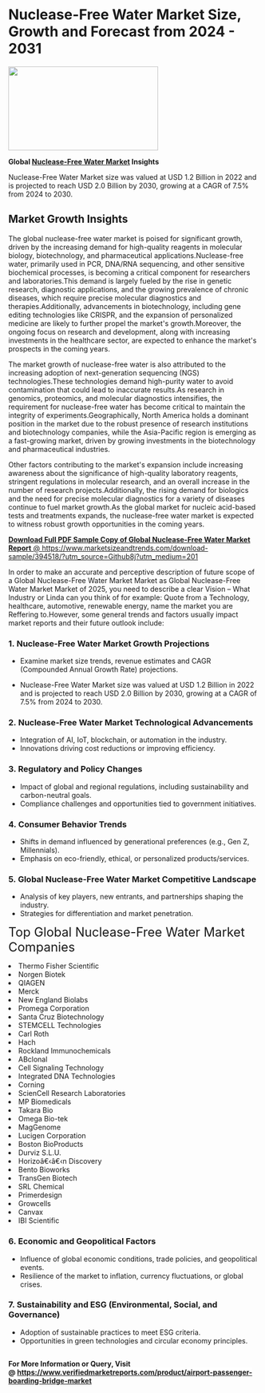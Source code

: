 <H1>Nuclease-Free Water Market Size, Growth and Forecast from 2024 - 2031</H1><img class="aligncenter size-medium wp-image-584254" src="https://thirdeyenews.in/wp-content/uploads/2024/09/Global-Market-Research-300x168.jpeg" alt="" width="300" height="168" /><p><strong>Global&nbsp;<a href="https://www.marketsizeandtrends.com/download-sample/394518/?utm_source=Github8j?utm_medium=201">Nuclease-Free Water Market</a> Insights</strong></p><p>Nuclease-Free Water Market size was valued at USD 1.2 Billion in 2022 and is projected to reach USD 2.0 Billion by 2030, growing at a CAGR of 7.5% from 2024 to 2030.</p><p><h2>Market Growth Insights</h2> <p>The global nuclease-free water market is poised for significant growth, driven by the increasing demand for high-quality reagents in molecular biology, biotechnology, and pharmaceutical applications.Nuclease-free water, primarily used in PCR, DNA/RNA sequencing, and other sensitive biochemical processes, is becoming a critical component for researchers and laboratories.This demand is largely fueled by the rise in genetic research, diagnostic applications, and the growing prevalence of chronic diseases, which require precise molecular diagnostics and therapies.Additionally, advancements in biotechnology, including gene editing technologies like CRISPR, and the expansion of personalized medicine are likely to further propel the market's growth.Moreover, the ongoing focus on research and development, along with increasing investments in the healthcare sector, are expected to enhance the market's prospects in the coming years.</p> <p><a href="#"></a></p> <p>The market growth of nuclease-free water is also attributed to the increasing adoption of next-generation sequencing (NGS) technologies.These technologies demand high-purity water to avoid contamination that could lead to inaccurate results.As research in genomics, proteomics, and molecular diagnostics intensifies, the requirement for nuclease-free water has become critical to maintain the integrity of experiments.Geographically, North America holds a dominant position in the market due to the robust presence of research institutions and biotechnology companies, while the Asia-Pacific region is emerging as a fast-growing market, driven by growing investments in the biotechnology and pharmaceutical industries.</p> <p>Other factors contributing to the market's expansion include increasing awareness about the significance of high-quality laboratory reagents, stringent regulations in molecular research, and an overall increase in the number of research projects.Additionally, the rising demand for biologics and the need for precise molecular diagnostics for a variety of diseases continue to fuel market growth.As the global market for nucleic acid-based tests and treatments expands, the nuclease-free water market is expected to witness robust growth opportunities in the coming years.</p> <p><a href="#"></p><p><span class=""><strong>Download Full PDF Sample Copy of Global Nuclease-Free Water Market Report</strong> @ <a href="https://www.marketsizeandtrends.com/download-sample/394518/?utm_source=Github8j?utm_medium=201" target="_blank">https://www.marketsizeandtrends.com/download-sample/394518/?utm_source=Github8j?utm_medium=201</a></span></p><p>In order to make an accurate and perceptive description of future scope of a Global&nbsp;Nuclease-Free Water Market Market as Global&nbsp;Nuclease-Free Water Market Market of 2025, you need to describe a clear Vision &ndash; What Industry or Linda can you think of for example: Quote from a Technology, healthcare, automotive, renewable energy, name the market you are Reffering to.However, some general trends and factors usually impact market reports and their future outlook include:</p><h3>1.&nbsp;<strong>Nuclease-Free Water Market Growth Projections</strong></h3><ul><li>Examine market size trends, revenue estimates and CAGR (Compounded Annual Growth Rate) projections.</li><li><p>Nuclease-Free Water Market size was valued at USD 1.2 Billion in 2022 and is projected to reach USD 2.0 Billion by 2030, growing at a CAGR of 7.5% from 2024 to 2030.</p></li></ul><h3>2.&nbsp;<strong>Nuclease-Free Water Market Technological Advancements</strong></h3><ul><li>Integration of AI, IoT, blockchain, or automation in the industry.</li><li>Innovations driving cost reductions or improving efficiency.</li></ul><h3>3.&nbsp;<strong>Regulatory and Policy Changes</strong></h3><ul><li>Impact of global and regional regulations, including sustainability and carbon-neutral goals.</li><li>Compliance challenges and opportunities tied to government initiatives.</li></ul><h3>4.&nbsp;<strong>Consumer Behavior Trends</strong></h3><ul><li>Shifts in demand influenced by generational preferences (e.g., Gen Z, Millennials).</li><li>Emphasis on eco-friendly, ethical, or personalized products/services.</li></ul><h3>5.&nbsp;<strong>Global Nuclease-Free Water Market Competitive Landscape</strong></h3><ul><li>Analysis of key players, new entrants, and partnerships shaping the industry.</li><li>Strategies for differentiation and market penetration.</li></ul><p data-pm-slice="1 1 []"><span style="color: inherit; font-family: inherit; font-size: 25px;">Top Global Nuclease-Free Water Market Companies</span></p><div class="" data-test-id=""><p><li>Thermo Fisher Scientific</li><li> Norgen Biotek</li><li> QIAGEN</li><li> Merck</li><li> New England Biolabs</li><li> Promega Corporation</li><li> Santa Cruz Biotechnology</li><li> STEMCELL Technologies</li><li> Carl Roth</li><li> Hach</li><li> Rockland Immunochemicals</li><li> ABclonal</li><li> Cell Signaling Technology</li><li> Integrated DNA Technologies</li><li> Corning</li><li> ScienCell Research Laboratories</li><li> MP Biomedicals</li><li> Takara Bio</li><li> Omega Bio-tek</li><li> MagGenome</li><li> Lucigen Corporation</li><li> Boston BioProducts</li><li> Durviz S.L.U.</li><li> Horizoâ€‹â€‹n Discovery</li><li> Bento Bioworks</li><li> TransGen Biotech</li><li> SRL Chemical</li><li> Primerdesign</li><li> Growcells</li><li> Canvax</li><li> IBI Scientific</li></p></div><h3>6.&nbsp;<strong>Economic and Geopolitical Factors</strong></h3><ul><li>Influence of global economic conditions, trade policies, and geopolitical events.</li><li>Resilience of the market to inflation, currency fluctuations, or global crises.</li></ul><h3>7.&nbsp;<strong>Sustainability and ESG (Environmental, Social, and Governance)</strong></h3><ul><li>Adoption of sustainable practices to meet ESG criteria.</li><li>Opportunities in green technologies and circular economy principles.</li></ul><h2><strong style="font-size: 14px;">For More Information or Query, Visit @&nbsp;</strong><a style="background-color: #ffffff; font-size: 14px;" href="https://www.marketsizeandtrends.com/report/nuclease-free-water-market/" target="_blank">https://www.verifiedmarketreports.com/product/airport-passenger-boarding-bridge-market</a></h2>
